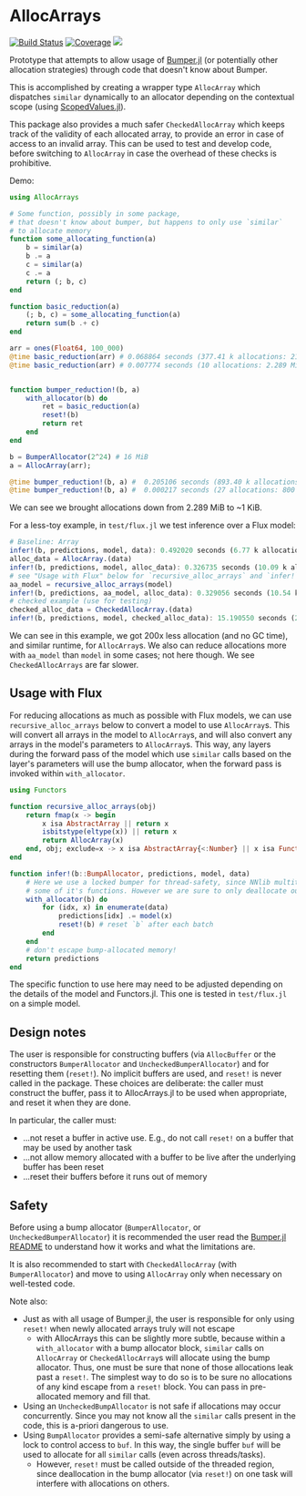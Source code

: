 # AllocArrays

[![Build Status](https://github.com/ericphanson/AllocArrays.jl/actions/workflows/CI.yml/badge.svg?branch=main)](https://github.com/ericphanson/AllocArrays.jl/actions/workflows/CI.yml?query=branch%3Amain)
[![Coverage](https://codecov.io/gh/ericphanson/AllocArrays.jl/branch/main/graph/badge.svg)](https://codecov.io/gh/ericphanson/AllocArrays.jl)
[![](https://img.shields.io/badge/docs-dev-blue.svg)](https://ericphanson.github.io/AllocArrays.jl/dev/)

Prototype that attempts to allow usage of [Bumper.jl](https://github.com/MasonProtter/Bumper.jl) (or potentially other allocation strategies) through code that doesn't know about Bumper.

This is accomplished by creating a wrapper type `AllocArray` which dispatches `similar` dynamically to an allocator depending on the contextual scope (using [ScopedValues.jl](https://github.com/vchuravy/ScopedValues.jl)).

This package also provides a much safer `CheckedAllocArray` which keeps track of the validity
of each allocated array, to provide an error in case of access to an invalid array. This
can be used to test and develop code, before switching to `AllocArray` in case the overhead
of these checks is prohibitive.

Demo:

```julia
using AllocArrays

# Some function, possibly in some package,
# that doesn't know about bumper, but happens to only use `similar`
# to allocate memory
function some_allocating_function(a)
    b = similar(a)
    b .= a
    c = similar(a)
    c .= a
    return (; b, c)
end

function basic_reduction(a)
    (; b, c) = some_allocating_function(a)
    return sum(b .+ c)
end

arr = ones(Float64, 100_000)
@time basic_reduction(arr) # 0.068864 seconds (377.41 k allocations: 21.811 MiB, 99.47% compilation time)
@time basic_reduction(arr) # 0.007774 seconds (10 allocations: 2.289 MiB, 94.21% gc time)


function bumper_reduction!(b, a)
    with_allocator(b) do
        ret = basic_reduction(a)
        reset!(b)
        return ret
    end
end

b = BumperAllocator(2^24) # 16 MiB
a = AllocArray(arr);

@time bumper_reduction!(b, a) #  0.205106 seconds (893.40 k allocations: 44.941 MiB, 2.62% gc time, 99.67% compilation time)
@time bumper_reduction!(b, a) #  0.000217 seconds (27 allocations: 800 bytes)
```

We can see we brought allocations down from 2.289 MiB to ~1 KiB.

For a less-toy example, in `test/flux.jl` we test inference over a Flux model:

```julia
# Baseline: Array
infer!(b, predictions, model, data): 0.492020 seconds (6.77 k allocations: 221.508 MiB, 4.57% gc time)
alloc_data = AllocArray.(data)
infer!(b, predictions, model, alloc_data): 0.326735 seconds (10.09 k allocations: 843.047 KiB)
# see "Usage with Flux" below for `recursive_alloc_arrays` and `infer!`
aa_model = recursive_alloc_arrays(model)
infer!(b, predictions, aa_model, alloc_data): 0.329056 seconds (10.54 k allocations: 855.547 KiB)
# checked example (use for testing)
checked_alloc_data = CheckedAllocArray.(data)
infer!(b, predictions, model, checked_alloc_data): 15.190550 seconds (22.61 k allocations: 1.363 MiB)
```

We can see in this example, we got 200x less allocation (and no GC time), and similar runtime, for `AllocArray`s. We also can reduce allocations more with `aa_model` than `model` in some cases; not here though. We see `CheckedAllocArrays` are far slower.

## Usage with Flux

For reducing allocations as much as possible with Flux models, we can use `recursive_alloc_arrays` below to convert a model to use `AllocArray`s. This will convert all arrays in the model to `AllocArray`s, and will also convert any arrays in the model's parameters to `AllocArray`s. This way, any layers during the forward pass of the model which use `similar` calls based on the layer's parameters will use the bump allocator, when the forward pass is invoked within `with_allocator`.

```julia
using Functors

function recursive_alloc_arrays(obj)
    return fmap(x -> begin
        x isa AbstractArray || return x
        isbitstype(eltype(x)) || return x
        return AllocArray(x)
    end, obj; exclude=x -> x isa AbstractArray{<:Number} || x isa Function)
end

function infer!(b::BumpAllocator, predictions, model, data)
    # Here we use a locked bumper for thread-safety, since NNlib multithreads
    # some of it's functions. However we are sure to only deallocate outside of the threaded region. (All concurrency occurs within the `model` call itself).
    with_allocator(b) do
        for (idx, x) in enumerate(data)
            predictions[idx] .= model(x)
            reset!(b) # reset `b` after each batch
        end
    end
    # don't escape bump-allocated memory!
    return predictions
end
```

The specific function to use here may need to be adjusted depending on the details of the model and Functors.jl. This one is tested in `test/flux.jl` on a simple model.

## Design notes

The user is responsible for constructing buffers (via `AllocBuffer` or the constructors `BumperAllocator` and `UncheckedBumperAllocator`) and for resetting them (`reset!`).
No implicit buffers are used, and `reset!` is never called in the package. These choices are deliberate: the caller must construct the buffer, pass it to AllocArrays.jl to be used when appropriate, and reset it when they are done.

In particular, the caller must:
- ...not reset a buffer in active use. E.g., do not call `reset!` on a buffer that may be used by another task
- ...not allow memory allocated with a buffer to be live after the underlying buffer has been reset
- ...reset their buffers before it runs out of memory

## Safety

Before using a bump allocator (`BumperAllocator`, or `UncheckedBumperAllocator`) it is recommended the user read the [Bumper.jl README](https://github.com/MasonProtter/Bumper.jl#bumperjl) to understand how it works and what the limitations are.

It is also recommended to start with `CheckedAllocArray` (with `BumperAllocator`)
and move to using `AllocArray` only when necessary on well-tested code.

Note also:

- Just as with all usage of Bumper.jl, the user is responsible for only using `reset!` when newly allocated arrays truly will not escape
  - with AllocArrays this can be slightly more subtle, because within a `with_allocator` with a bump allocator  block, `similar` calls on `AllocArray` or `CheckedAllocArray`s will allocate using the bump allocator. Thus, one must be sure that none of those allocations leak past a `reset!`. The simplest way to do so is to be sure no allocations of any kind escape from a `reset!` block. You can pass in pre-allocated memory and fill that.
- Using an `UncheckedBumpAllocator` is not safe if allocations may occur concurrently. Since you may not know all the `similar` calls present in the code, this is a-priori dangerous to use.
- Using `BumpAllocator` provides a semi-safe alternative simply by using a lock to control access to `buf`. In this way, the single buffer `buf` will be used to allocate for all `similar` calls (even across threads/tasks).
    - However, `reset!` must be called outside of the threaded region, since deallocation in the bump allocator (via `reset!`) on one task will interfere with allocations on others.

